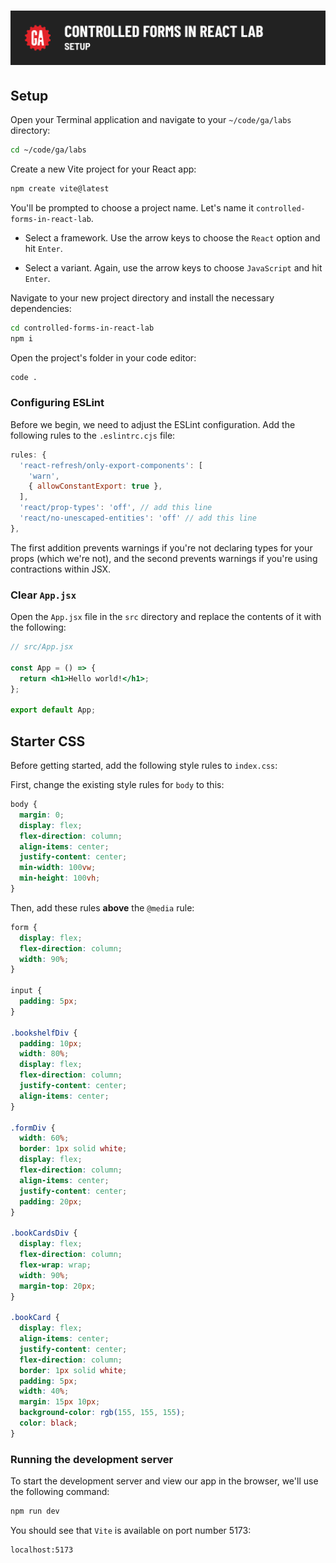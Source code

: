 # ![Controlled Forms in React Lab - Setup](./assets/hero.png)

## Setup

Open your Terminal application and navigate to your `~/code/ga/labs` directory:

```bash
cd ~/code/ga/labs
```

Create a new Vite project for your React app:

```bash
npm create vite@latest
```

You'll be prompted to choose a project name. Let's name it `controlled-forms-in-react-lab`.

- Select a framework. Use the arrow keys to choose the `React` option and hit `Enter`.

- Select a variant. Again, use the arrow keys to choose `JavaScript` and hit `Enter`.

Navigate to your new project directory and install the necessary dependencies:

```bash
cd controlled-forms-in-react-lab
npm i
```

Open the project's folder in your code editor:

```bash
code .
```

### Configuring ESLint

Before we begin, we need to adjust the ESLint configuration. Add the following rules to the `.eslintrc.cjs` file:

```js
rules: {
  'react-refresh/only-export-components': [
    'warn',
    { allowConstantExport: true },
  ],
  'react/prop-types': 'off', // add this line
  'react/no-unescaped-entities': 'off' // add this line
},
```

The first addition prevents warnings if you're not declaring types for your props (which we're not), and the second prevents warnings if you're using contractions within JSX.

### Clear `App.jsx`

Open the `App.jsx` file in the `src` directory and replace the contents of it with the following:

```jsx
// src/App.jsx

const App = () => {
  return <h1>Hello world!</h1>;
};

export default App;
```

## Starter CSS

Before getting started, add the following style rules to `index.css`:

First, change the existing style rules for `body` to this:

```css
body {
  margin: 0;
  display: flex;
  flex-direction: column;
  align-items: center;
  justify-content: center;
  min-width: 100vw;
  min-height: 100vh;
}
```

Then, add these rules **above** the `@media` rule:

```css
form {
  display: flex;
  flex-direction: column;
  width: 90%;
}

input {
  padding: 5px;
}

.bookshelfDiv {
  padding: 10px;
  width: 80%;
  display: flex;
  flex-direction: column;
  justify-content: center;
  align-items: center;
}

.formDiv {
  width: 60%;
  border: 1px solid white;
  display: flex;
  flex-direction: column;
  align-items: center;
  justify-content: center;
  padding: 20px;
}

.bookCardsDiv {
  display: flex;
  flex-direction: column;
  flex-wrap: wrap;
  width: 90%;
  margin-top: 20px;
}

.bookCard {
  display: flex;
  align-items: center;
  justify-content: center;
  flex-direction: column;
  border: 1px solid white;
  padding: 5px;
  width: 40%;
  margin: 15px 10px;
  background-color: rgb(155, 155, 155);
  color: black;
}
```

### Running the development server

To start the development server and view our app in the browser, we'll use the following command:

```bash
npm run dev
```

You should see that `Vite` is available on port number 5173:

```plaintext
localhost:5173
```
